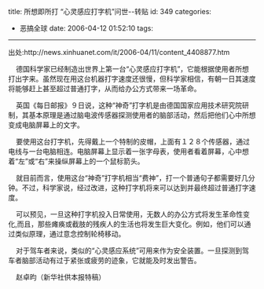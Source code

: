 title: 所想即所打 “心灵感应打字机”问世--转贴
id: 349
categories:
  - 恶搞全球
date: 2006-04-12 01:52:10
tags:
---

<div id="msgcns!9697D6160EFEBC17!640" class="bvMsg"><div>出处:http://news.xinhuanet.com/it/2006-04/11/content_4408877.htm 

    德国科学家已经制造出世界上第一台“心灵感应打字机”，它能根据使用者所想打出字来。虽然现在用这台机器打字速度还很慢，但科学家相信，有朝一日其速度将能够赶上甚至超过普通打字，从而给办公方式带来一场革命。 
<p>    英国《每日邮报》９日说，这种“神奇”打字机是由德国国家应用技术研究院研制，其基本原理是通过脑电波传感器探测使用者的脑部活动，然后把他们心中所想变成电脑屏幕上的文字。 
<p>    要使用这台打字机，先得戴上一个特制的皮帽，上面有１２８个传感器，通过电线与一台电脑相连。电脑屏幕上显示着一张字母表，使用者看着屏幕，心中想着“左”或“右”来操纵屏幕上的一个鼠标箭头。 
<p>    就目前而言，使用这台“神奇”打字机相当“费神”，打一个普通句子都需要好几分钟。不过，科学家说，经过改进，这种打字机将来可以达到并最终超过普通打字速度。 
<p>    可以预见，一旦这种打字机投入日常使用，无数人的办公方式将发生革命性变化,而且，那些瘫痪或截肢的残疾人的生活也将发生巨大变化。例如，他们可以通过类似原理，通过意念控制轮椅移动。 
<p>    对于驾车者来说，类似的“心灵感应系统”可用来作为安全装置。一旦探测到驾车者脑部活动有过于紧张或疲劳的迹象，它就能及时发出警告。 
<p>    赵卓昀（新华社供本报特稿） 
</div></div>